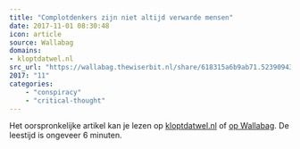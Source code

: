 ```yaml
---
title: "Complotdenkers zijn niet altijd verwarde mensen"
date: 2017-11-01 08:30:48
icon: article
source: Wallabag
domains:
- kloptdatwel.nl
src_url: "https://wallabag.thewiserbit.nl/share/618315a6b9ab71.52390943"
2017: "11"
categories:
    - "conspiracy"
    - "critical-thought"
---
```

Het oorspronkelijke artikel kan je lezen op [kloptdatwel.nl](https://kloptdatwel.nl/2016/09/14/complotdenkers-zijn-niet-altijd-verwarde-mensen/) of [op Wallabag](https://wallabag.thewiserbit.nl/share/618315a6b9ab71.52390943). De leestijd is ongeveer 6 minuten.